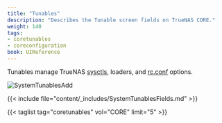 ```yaml
---
title: "Tunables"
description: "Describes the Tunable screen fields on TrueNAS CORE."
weight: 140
tags:
- coretunables
- coreconfiguration
book: UIReference
---
```


Tunables manage TrueNAS [sysctls](https://www.freebsd.org/cgi/man.cgi?query=sysctl), loaders, and [rc.conf](https://www.freebsd.org/cgi/man.cgi?query=rc.conf) options.

![SystemTunablesAdd](/images/CORE/System/SystemTunablesAdd.png "Adding a Tunable")

{{< include file="content/_includes/SystemTunablesFields.md" >}}

{{< taglist tag="coretunables" vol="CORE" limit="5" >}}

